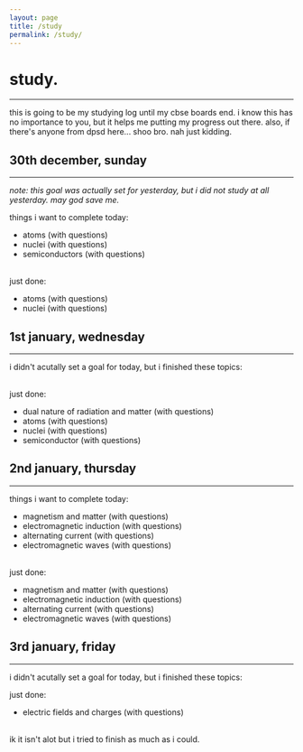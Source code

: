 ```yaml
---
layout: page
title: /study
permalink: /study/
---
```


# study.

---

this is going to be my studying log until my cbse boards end. i know this has no importance to you, but it helps me putting my progress out there. also, if there's anyone from dpsd here... shoo bro. nah just kidding.

## 30th december, sunday

---

_note: this goal was actually set for yesterday, but i did not study at all yesterday. may god save me._

things i want to complete today:
 - atoms (with questions)
 - nuclei (with questions)
 - semiconductors (with questions)

<br />just done:
 - atoms (with questions)
 - nuclei (with questions)

## 1st january, wednesday

---

i didn't acutally set a goal for today, but i finished these topics:

<br />just done:
 - dual nature of radiation and matter (with questions)
 - atoms (with questions)
 - nuclei (with questions)
 - semiconductor (with questions)

## 2nd january, thursday

---

things i want to complete today:
 - magnetism and matter (with questions)
 - electromagnetic induction (with questions)
 - alternating current (with questions)
 - electromagnetic waves (with questions)

<br />just done:
 - magnetism and matter (with questions)
 - electromagnetic induction (with questions)
 - alternating current (with questions)
 - electromagnetic waves (with questions)

## 3rd january, friday

---

i didn't acutally set a goal for today, but i finished these topics:

just done:
 - electric fields and charges (with questions)

<br />ik it isn't alot but i tried to finish as much as i could.
